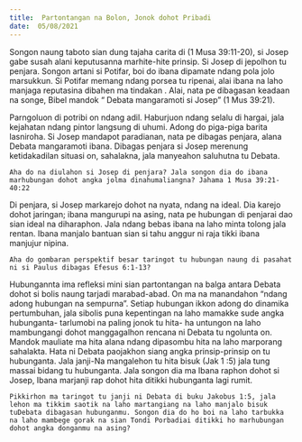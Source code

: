 ```yaml
---
title:  Partontangan na Bolon, Jonok dohot Pribadi
date:  05/08/2021
---
```


Songon naung taboto sian dung tajaha carita di (1 Musa 39:11-20), si Josep gabe susah alani keputusanna marhite-hite prinsip. Si Josep di jepolhon tu penjara. Songon artani si Potifar, boi do ibana dipamate ndang pola jolo marsukkun. Si Potifar memang ndang porsea tu ripenai, alai ibana na laho manjaga reputasina dibahen ma tindakan .  Alai, nata pe dibagasan keadaan na songe, Bibel mandok “ Debata mangaramoti si Josep” (1 Mus 39:21).

Parngoluon di potribi on ndang adil. Haburjuon ndang selalu di hargai, jala kejahatan ndang  pintor langsung di uhumi. Adong do piga-piga barita lasniroha. Si Josep mandapot paradianan, nata pe dibagas penjara, alana Debata mangaramoti ibana. Dibagas penjara si Josep merenung ketidakadilan situasi on, sahalakna, jala manyeahon saluhutna tu Debata.

`Aha do na diulahon si Josep di penjara? Jala songon dia do ibana marhubungan dohot angka jolma dinahumaliangna? Jahama 1 Musa 39:21- 40:22`

Di penjara, si Josep markarejo dohot na nyata, ndang na ideal. Dia karejo dohot jaringan; ibana mangurupi na asing, nata pe hubungan di penjarai dao sian ideal na diharaphon. Jala ndang bebas ibana na laho minta tolong jala rentan. Ibana manjalo bantuan sian si tahu anggur ni raja tikki ibana manjujur nipina.

`Aha do gombaran perspektif besar taringot tu hubungan naung di pasahat ni si Paulus dibagas Efesus 6:1-13?`

Hubungannta ima refleksi mini sian partontangan na balga antara Debata dohot si bolis naung tarjadi marabad-abad. On ma na manandahon “ndang adong hubungan na sempurna”. Setiap hubungan ikkon adong do dinamika pertumbuhan, jala sibolis puna kepentingan na laho mamakke sude angka hubunganta- tarlumobi na paling jonok tu hita- ha untungon na laho mambungangi dohot manggagalhon rencana ni Debata tu ngolunta on. Mandok mauliate ma hita alana ndang dipasombu hita na laho marporang sahalakta. Hata ni Debata paojakhon siang angka prinsip-prinsip on tu hubunganta. Jala janji-Na mangalehon tu hita bisuk (Jak 1 :5) jala tung massai bidang tu hubunganta. Jala songon dia ma Ibana raphon dohot si Josep, Ibana marjanji rap dohot hita ditikki hubunganta lagi rumit.

`Pikkirhon ma taringot tu janji ni Debata di buku Jakobus 1:5, jala lehon ma tikkim saotik na laho martangiang na laho manjalo bisuk tuDebata dibagasan hubunganmu. Songon dia do ho boi na laho tarbukka na laho mambege gorak na sian Tondi Porbadiai ditikki ho marhubungan dohot angka donganmu na asing?`